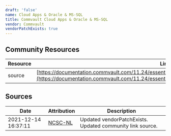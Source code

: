 ```yaml
---
draft: 'false'
name: Cloud Apps & Oracle & MS-SQL
title: Commvault Cloud Apps & Oracle & MS-SQL
vendor: Commvault
vendorPatchExists: true
---
```



## Community Resources
| Resource | Link |
| --- | --- |
| source | [https://documentation.commvault.com/11.24/essential/146231_security_vulnerability_and_reporting.html](https://documentation.commvault.com/11.24/essential/146231_security_vulnerability_and_reporting.html) |


## Sources
| Date | Attribution | Description |
| --- | --- | --- |
| 2021-12-14 16:37:11 | [NCSC-NL](https://github.com/NCSC-NL/log4shell/blob/main/software/README.md) | Updated vendorPatchExists. Updated community link source.  |
